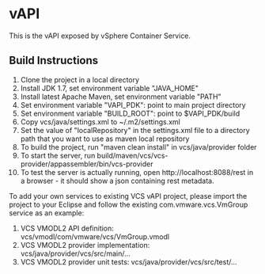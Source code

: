 # vAPI
This is the vAPI exposed by vSphere Container Service.

## Build Instructions
1. Clone the project in a local directory
2. Install JDK 1.7, set environment variable "JAVA_HOME"
3. Install latest Apache Maven, set environment variable "PATH"
4. Set environment variable "VAPI_PDK": point to main project directory
5. Set environment variable "BUILD_ROOT": point to $VAPI_PDK/build
6. Copy vcs/java/settings.xml to ~/.m2/settings.xml
7. Set the value of "localRepository" in the settings.xml file to a directory path that you want to use as maven local repository
8. To build the project, run "maven clean install" in vcs/java/provider folder
9. To start the server, run build/maven/vcs/vcs-provider/appassembler/bin/vcs-provider
10. To test the server is actually running, open http://localhost:8088/rest in a browser - it should show a json containing rest metadata.

To add your own services to existing VCS vAPI project, please import the project to your Eclipse and follow the existing com.vmware.vcs.VmGroup service as an example:
1. VCS VMODL2 API definition: vcs/vmodl/com/vmware/vcs/VmGroup.vmodl
2. VCS VMODL2 provider implementation: vcs/java/provider/vcs/src/main/...
2. VCS VMODL2 provider unit tests: vcs/java/provider/vcs/src/test/...
